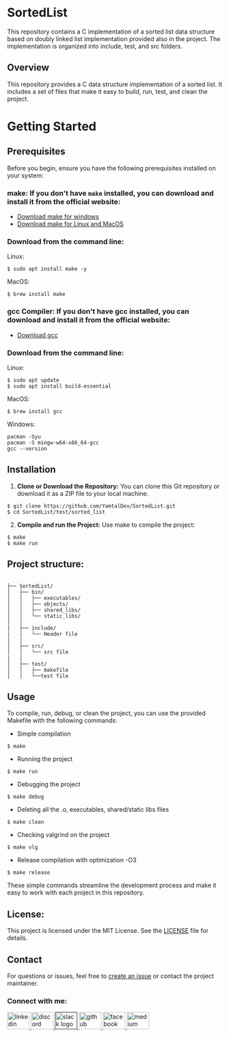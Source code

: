 # SortedList

This repository contains a C implementation of a sorted list data structure based on doubly linked list implementation provided also in the project. The implementation is organized into include, test, and src folders.

## Overview

This repository provides a C data structure implementation of a sorted list. It includes a set of files that make it easy to build, run, test, and clean the project.

# Getting Started

## Prerequisites

Before you begin, ensure you have the following prerequisites installed on your system:

### make: If you don't have `make` installed, you can download and install it from the official website:

  - [Download make for windows](https://gnuwin32.sourceforge.net/packages/make.htm)
  - [Download make for Linux and MacOS](https://www.gnu.org/software/make/)

### Download from the command line:

Linux:
```shell
$ sudo apt install make -y
```

MacOS:
```shell
$ brew install make
```

### gcc Compiler: If you don't have gcc installed, you can download and install it from the official website:
  - [Download gcc](https://gcc.gnu.org/install/)

### Download from the command line:

Linux:
```shell
$ sudo apt update
$ sudo apt install build-essential
```

MacOS:
```shell
$ brew install gcc
```

Windows:
```shell
pacman -Syu
pacman -S mingw-w64-x86_64-gcc
gcc --version
```

## Installation

1. **Clone or Download the Repository:**
   You can clone this Git repository or download it as a ZIP file to your local machine.

``` shell
$ git clone https://github.com/YamtalDev/SortedList.git
$ cd SortedList/test/sorted_list
```
2. **Compile and run the Project:**
Use make to compile the project:

``` shell
$ make
$ make run
```

## Project structure:

```shell

├── SortedList/
│   ├── bin/
│   │   ├── executables/
│   │   ├── objects/
│   │   ├── shared_libs/
│   │   └── static_libs/
│   |
|   ├── include/
│   │   └── Header file
|   |
│   ├── src/
│   │   └── src file
|   |
│   ├── test/
│   │   ├── makefile
│   │   └──test file

```

## Usage

To compile, run, debug, or clean the project, you can use the provided Makefile 
with the following commands:

- Simple compilation
```shell
$ make
```
- Running the project
```shell
$ make run
```
- Debugging the project
```shell
$ make debug
```
- Deleting all the .o, executables, shared/static libs files
```shell
$ make clean 
```
- Checking valgrind on the project
```shell
$ make vlg
```

- Release compilation with optimization -O3
```shell
$ make release
```

These simple commands streamline the development process and make it easy to work 
with each project in this repository.

## License:
This project is licensed under the MIT License. See the [LICENSE](LICENSE) file for details.

## Contact

For questions or issues, feel free to [create an issue](https://github.com/YamtalDev/SortedList/issues) or contact the project maintainer.

<h3 align="left">Connect with me:</h3>
<div align="left">
<a href="https://www.linkedin.com/in/tal-aharon-930451215/" target="blank"> <img src="https://raw.githubusercontent.com/maurodesouza/profile-readme-generator/master/src/assets/icons/social/linkedin/default.svg" width="52" height="40" alt="linkedin logo"  /> </a> <a href="https://discordapp.com/users/996021603253100575" target="blank"> <img src="https://cdn.simpleicons.org/discord/5865F2" width="52" height="40" alt="discord logo"  /> </a> <a href="" target="blank"> <img src="https://cdn.jsdelivr.net/gh/devicons/devicon/icons/slack/slack-original.svg" width="52" height="40" alt="slack logo"/> </a> <a href="https://github.com/YamtalDev" target="blank"> <img src="https://skillicons.dev/icons?i=github" width="52" height="40" alt="github logo"/> </a> <a href="https://www.facebook.com/tal.aharon.395/" target="blank"> <img src="https://raw.githubusercontent.com/rahuldkjain/github-profile-readme-generator/master/src/images/icons/Social/facebook.svg" width="52" height="40" alt="facebook logo"  /> </a> <a href="https://medium.com/@anatolik241094" target="blank"> <img src="https://raw.githubusercontent.com/rahuldkjain/github-profile-readme-generator/master/src/images/icons/Social/medium.svg" width="52" height="40" alt="medium logo"  /> </a>
</div>
